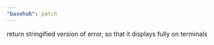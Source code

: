 ```yaml
---
"basehub": patch
---
```


return stringified version of error, so that it displays fully on terminals
